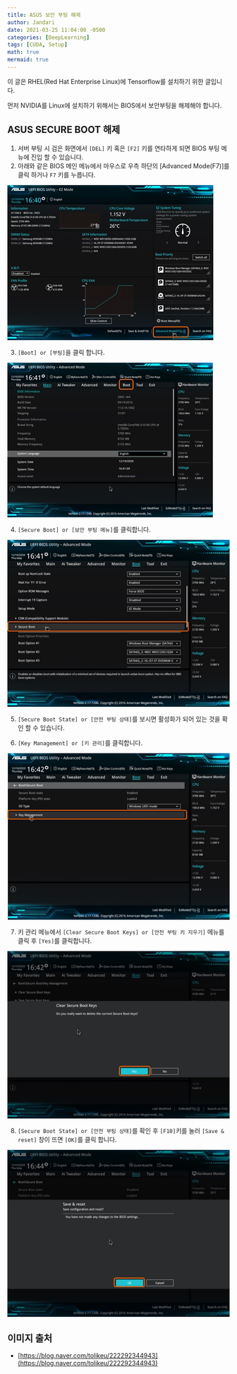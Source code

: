 ```yaml
---
title: ASUS 보안 부팅 해제
author: Jandari
date: 2021-03-25 11:04:00 -0500
categories: [DeepLearning]
tags: [CUDA, Setup]
math: true
mermaid: true
---
```


이 글은 RHEL(Red Hat Enterprise Linux)에 Tensorflow를 설치하기 위한 글입니다.

먼저 NVIDIA를 Linux에 설치하기 위해서는 BIOS에서 보안부팅을 해제해야 합니다.

## ASUS SECURE BOOT 해제

1. 서버 부팅 시 검은 화면에서 `[DEL]` 키 혹은 `[F2]` 키를 연타하게 되면 BIOS 부팅 메뉴에 진입 할 수 있습니다.
2. 아래와 같은 BIOS 메인 메뉴에서 마우스로 우측 하단의 [Advanced Mode(F7)]를 클릭 하거나 `F7` 키를 누릅니다.

![image](/assets/img/post/DeepLearning/2022-03-25-asus_secure_boot/1.jpg)

3. `[Boot] or [부팅]`을 클릭 합니다.

![image](/assets/img/post/DeepLearning/2022-03-25-asus_secure_boot/2.jpg)

4. `[Secure Boot] or [보안 부팅 메뉴]`를 클릭합니다.

![image](/assets/img/post/DeepLearning/2022-03-25-asus_secure_boot/3.jpg)


5. `[Secure Boot State] or [안전 부팅 상태]`를 보시면 활성화가 되어 있는 것을 확인 할 수 있습니다.

6. `[Key Management] or [키 관리]`를 클릭합니다.

![image](/assets/img/post/DeepLearning/2022-03-25-asus_secure_boot/4.jpg)

7. 키 관리 메뉴에서 `[Clear Secure Boot Keys] or [안전 부팅 키 지우기]` 메뉴를 클릭 후 `[Yes]`를 클릭합니다.

![image](/assets/img/post/DeepLearning/2022-03-25-asus_secure_boot/5.jpg)

8. `[Secure Boot State] or [안전 부팅 상태]`를 확인 후 `[F10]`키를 눌러 `[Save & reset]` 창이 뜨면 `[OK]`를 클릭 합니다.

![image](/assets/img/post/DeepLearning/2022-03-25-asus_secure_boot/6.jpg)

## 이미지 출처

* [https://blog.naver.com/tolikeu/222292344943](https://blog.naver.com/tolikeu/222292344943)